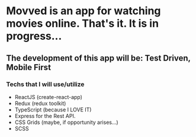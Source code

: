 <h1>Movved is an app for watching movies online. That's it. It is in progress...</h1>

<h2>The development of this app will be: Test Driven, Mobile First</h2>

<h3>Techs that I will use/utilize</h3>

- ReactJS (create-react-app)
- Redux (redux toolkit)
- TypeScript (because I LOVE IT)
- Express for the Rest API.
- CSS Grids (maybe, if opportunity arises...)
- SCSS